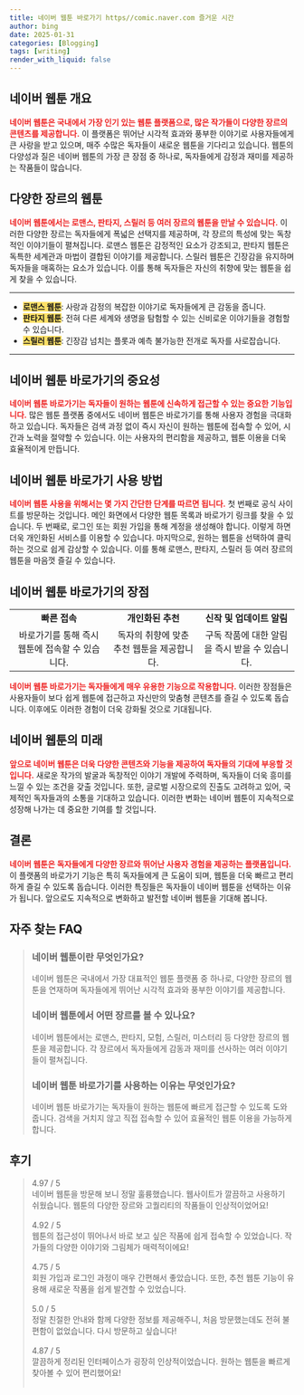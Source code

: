 ```yaml
---
title: 네이버 웹툰 바로가기 https//comic.naver.com 즐거운 시간
author: bing
date: 2025-01-31
categories: [Blogging]
tags: [writing]
render_with_liquid: false
---
```



<h2 id='네이버 웹툰 개요'>네이버 웹툰 개요</h2>

<p><b><span style="color: #ee2323;">네이버 웹툰은 국내에서 가장 인기 있는 웹툰 플랫폼으로, 많은 작가들이 다양한 장르의 콘텐츠를 제공합니다.</span></b> 이 플랫폼은 뛰어난 시각적 효과와 풍부한 이야기로 사용자들에게 큰 사랑을 받고 있으며, 매주 수많은 독자들이 새로운 웹툰을 기다리고 있습니다. 웹툰의 다양성과 질은 네이버 웹툰의 가장 큰 장점 중 하나로, 독자들에게 감정과 재미를 제공하는 작품들이 많습니다.</p>

<h2 id='다양한 장르의 웹툰'>다양한 장르의 웹툰</h2>

<p><b><span style="color: #ee2323;">네이버 웹툰에서는 로맨스, 판타지, 스릴러 등 여러 장르의 웹툰을 만날 수 있습니다.</span></b> 이러한 다양한 장르는 독자들에게 폭넓은 선택지를 제공하며, 각 장르의 특성에 맞는 독창적인 이야기들이 펼쳐집니다. 로맨스 웹툰은 감정적인 요소가 강조되고, 판타지 웹툰은 독특한 세계관과 마법이 결합된 이야기를 제공합니다. 스릴러 웹툰은 긴장감을 유지하며 독자들을 매혹하는 요소가 있습니다. 이를 통해 독자들은 자신의 취향에 맞는 웹툰을 쉽게 찾을 수 있습니다.</p>

<hr />

<ul>
    <li><b><span style="background-color: #ffe066;">로맨스 웹툰</span></b>: 사랑과 감정의 복잡한 이야기로 독자들에게 큰 감동을 줍니다.</li>
    <li><b><span style="background-color: #ffe066;">판타지 웹툰</span></b>: 전혀 다른 세계와 생명을 탐험할 수 있는 신비로운 이야기들을 경험할 수 있습니다.</li>
    <li><b><span style="background-color: #ffe066;">스릴러 웹툰</span></b>: 긴장감 넘치는 플롯과 예측 불가능한 전개로 독자를 사로잡습니다.</li>
</ul>

<hr />

<h2 id='네이버 웹툰 바로가기의 중요성'>네이버 웹툰 바로가기의 중요성</h2>

<p><b><span style="color: #ee2323;">네이버 웹툰 바로가기는 독자들이 원하는 웹툰에 신속하게 접근할 수 있는 중요한 기능입니다.</span></b> 많은 웹툰 플랫폼 중에서도 네이버 웹툰은 바로가기를 통해 사용자 경험을 극대화 하고 있습니다. 독자들은 검색 과정 없이 즉시 자신이 원하는 웹툰에 접속할 수 있어, 시간과 노력을 절약할 수 있습니다. 이는 사용자의 편리함을 제공하고, 웹툰 이용을 더욱 효율적이게 만듭니다.</p>

<h2 id='네이버 웹툰 바로가기 사용 방법'>네이버 웹툰 바로가기 사용 방법</h2>

<p><b><span style="color: #ee2323;">네이버 웹툰 사용을 위해서는 몇 가지 간단한 단계를 따르면 됩니다.</span></b> 첫 번째로 공식 사이트를 방문하는 것입니다. 메인 화면에서 다양한 웹툰 목록과 바로가기 링크를 찾을 수 있습니다. 두 번째로, 로그인 또는 회원 가입을 통해 계정을 생성해야 합니다. 이렇게 하면 더욱 개인화된 서비스를 이용할 수 있습니다. 마지막으로, 원하는 웹툰을 선택하여 클릭하는 것으로 쉽게 감상할 수 있습니다. 이를 통해 로맨스, 판타지, 스릴러 등 여러 장르의 웹툰을 마음껏 즐길 수 있습니다.</p>

<h2 id='네이버 웹툰 바로가기의 장점'>네이버 웹툰 바로가기의 장점</h2>

<table>
    <tr>
        <td style="text-align: center; height: 17px;"><b>빠른 접속</b></td>
        <td style="text-align: center; height: 17px;"><b>개인화된 추천</b></td>
        <td style="text-align: center; height: 17px;"><b>신작 및 업데이트 알림</b></td>
    </tr>
    <tr>
        <td style="text-align: center; height: 17px;">바로가기를 통해 즉시 웹툰에 접속할 수 있습니다.</td>
        <td style="text-align: center; height: 17px;">독자의 취향에 맞춘 추천 웹툰을 제공합니다.</td>
        <td style="text-align: center; height: 17px;">구독 작품에 대한 알림을 즉시 받을 수 있습니다.</td>
    </tr>
</table>

<p><b><span style="color: #ee2323;">네이버 웹툰 바로가기는 독자들에게 매우 유용한 기능으로 작용합니다.</span></b> 이러한 장점들은 사용자들이 보다 쉽게 웹툰에 접근하고 자신만의 맞춤형 콘텐츠를 즐길 수 있도록 돕습니다. 이후에도 이러한 경험이 더욱 강화될 것으로 기대됩니다.</p>

<h2 id='네이버 웹툰의 미래'>네이버 웹툰의 미래</h2>

<p><b><span style="color: #ee2323;">앞으로 네이버 웹툰은 더욱 다양한 콘텐츠와 기능을 제공하여 독자들의 기대에 부응할 것입니다.</span></b> 새로운 작가의 발굴과 독창적인 이야기 개발에 주력하며, 독자들이 더욱 흥미를 느낄 수 있는 조건을 갖출 것입니다. 또한, 글로벌 시장으로의 진출도 고려하고 있어, 국제적인 독자들과의 소통을 기대하고 있습니다. 이러한 변화는 네이버 웹툰이 지속적으로 성장해 나가는 데 중요한 기여를 할 것입니다.</p>

<h2 id='결론'>결론</h2>

<p><b><span style="color: #ee2323;">네이버 웹툰은 독자들에게 다양한 장르와 뛰어난 사용자 경험을 제공하는 플랫폼입니다.</span></b> 이 플랫폼의 바로가기 기능은 특히 독자들에게 큰 도움이 되며, 웹툰을 더욱 빠르고 편리하게 즐길 수 있도록 돕습니다. 이러한 특징들은 독자들이 네이버 웹툰을 선택하는 이유가 됩니다. 앞으로도 지속적으로 변화하고 발전할 네이버 웹툰을 기대해 봅니다.</p>


<h2 id='자주_찾는_FAQ'>자주 찾는 FAQ</h2>
<div itemscope="" itemtype="https://schema.org/FAQPage"> 
<blockquote> 
<div itemscope="" itemprop="mainEntity" itemtype="https://schema.org/Question"> 
<h3 itemprop="name">네이버 웹툰이란 무엇인가요?</h3> 
<div itemscope="" itemprop="acceptedAnswer" itemtype="https://schema.org/Answer"> 
<span itemprop="text"> 
<p>네이버 웹툰은 국내에서 가장 대표적인 웹툰 플랫폼 중 하나로, 다양한 장르의 웹툰을 연재하며 독자들에게 뛰어난 시각적 효과와 풍부한 이야기를 제공합니다.</p> 
</span> 
</div> 
</div> 
<div itemscope="" itemprop="mainEntity" itemtype="https://schema.org/Question"> 
<h3 itemprop="name">네이버 웹툰에서 어떤 장르를 볼 수 있나요?</h3> 
<div itemscope="" itemprop="acceptedAnswer" itemtype="https://schema.org/Answer"> 
<span itemprop="text"> 
<p>네이버 웹툰에서는 로맨스, 판타지, 모험, 스릴러, 미스터리 등 다양한 장르의 웹툰을 제공합니다. 각 장르에서 독자들에게 감동과 재미를 선사하는 여러 이야기들이 펼쳐집니다.</p> 
</span> 
</div> 
</div> 
<div itemscope="" itemprop="mainEntity" itemtype="https://schema.org/Question"> 
<h3 itemprop="name">네이버 웹툰 바로가기를 사용하는 이유는 무엇인가요?</h3> 
<div itemscope="" itemprop="acceptedAnswer" itemtype="https://schema.org/Answer"> 
<span itemprop="text"> 
<p>네이버 웹툰 바로가기는 독자들이 원하는 웹툰에 빠르게 접근할 수 있도록 도와 줍니다. 검색을 거치지 않고 직접 접속할 수 있어 효율적인 웹툰 이용을 가능하게 합니다.</p> 
</span> 
</div> 
</div> 
</blockquote> 
</div>
<h2 id='후기'>후기</h2>
<div itemscope itemtype="https://schema.org/Product">
  <blockquote>
  <div itemprop="review" itemscope itemtype="https://schema.org/Review">
      <div itemprop="reviewRating" itemscope itemtype="https://schema.org/Rating"> <span itemprop="ratingValue">4.97</span> / <span itemprop="bestRating">5</span> </div>
      <span itemprop="reviewBody">네이버 웹툰을 방문해 보니 정말 훌륭했습니다. 웹사이트가 깔끔하고 사용하기 쉬웠습니다. 웹툰의 다양한 장르와 고퀄리티의 작품들이 인상적이었어요!</span>
  </div>
  <br>
  <div itemprop="review" itemscope itemtype="https://schema.org/Review">
      <div itemprop="reviewRating" itemscope itemtype="https://schema.org/Rating"> <span itemprop="ratingValue">4.92</span> / <span itemprop="bestRating">5</span> </div>
      <span itemprop="reviewBody">웹툰의 접근성이 뛰어나서 바로 보고 싶은 작품에 쉽게 접속할 수 있었습니다. 작가들의 다양한 이야기와 그림체가 매력적이에요!</span>
  </div>
  <br>
  <div itemprop="review" itemscope itemtype="https://schema.org/Review">
      <div itemprop="reviewRating" itemscope itemtype="https://schema.org/Rating"> <span itemprop="ratingValue">4.75</span> / <span itemprop="bestRating">5</span> </div>
      <span itemprop="reviewBody">회원 가입과 로그인 과정이 매우 간편해서 좋았습니다. 또한, 추천 웹툰 기능이 유용해 새로운 작품을 쉽게 발견할 수 있었습니다.</span>
  </div>
  <br>
  <div itemprop="review" itemscope itemtype="https://schema.org/Review">
      <div itemprop="reviewRating" itemscope itemtype="https://schema.org/Rating"> <span itemprop="ratingValue">5.0</span> / <span itemprop="bestRating">5</span> </div>
      <span itemprop="reviewBody">정말 친절한 안내와 함께 다양한 정보를 제공해주니, 처음 방문했는데도 전혀 불편함이 없었습니다. 다시 방문하고 싶습니다!</span>
  </div>
  <br>
  <div itemprop="review" itemscope itemtype="https://schema.org/Review">
      <div itemprop="reviewRating" itemscope itemtype="https://schema.org/Rating"> <span itemprop="ratingValue">4.87</span> / <span itemprop="bestRating">5</span> </div>
      <span itemprop="reviewBody">깔끔하게 정리된 인터페이스가 굉장히 인상적이었습니다. 원하는 웹툰을 빠르게 찾아볼 수 있어 편리했어요!</span>
  </div>
  <br>
  </blockquote>
</div>
